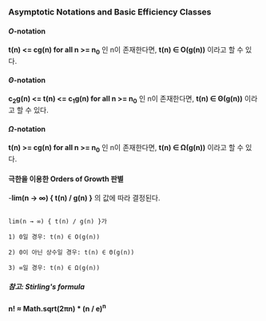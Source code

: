 ### Asymptotic Notations and Basic Efficiency Classes

#### _O_-notation

**t(n) <= cg(n) for all n >= n<sub>0</sub>** 인 n이 존재한다면, **t(n) ∈ O(g(n))** 이라고 할 수 있다. 

#### _Θ_-notation

**c<sub>2</sub>g(n) <= t(n) <= c<sub>1</sub>g(n) for all n >= n<sub>0</sub>** 인 n이 존재한다면, **t(n) ∈ Θ(g(n))** 이라고 할 수 있다.

#### _Ω_-notation

**t(n) >= cg(n) for all n >= n<sub>0</sub>** 인 n이 존재한다면, **t(n) ∈ Ω(g(n))** 이라고 할 수 있다.

#### 극한을 이용한 Orders of Growth 판별

-**lim(n → ∞) { t(n) / g(n) }** 의 값에 따라 결정된다.

```text
    
lim(n → ∞) { t(n) / g(n) }가
    
1) 0일 경우: t(n) ∈ O(g(n))
    
2) 0이 아닌 상수일 경우: t(n) ∈ Θ(g(n))
    
3) ∞일 경우: t(n) ∈ Ω(g(n))
``` 

##### 참고: Stirling's formula

**n! ≈ Math.sqrt(2πn) * (n / e)<sup>n</sup>**